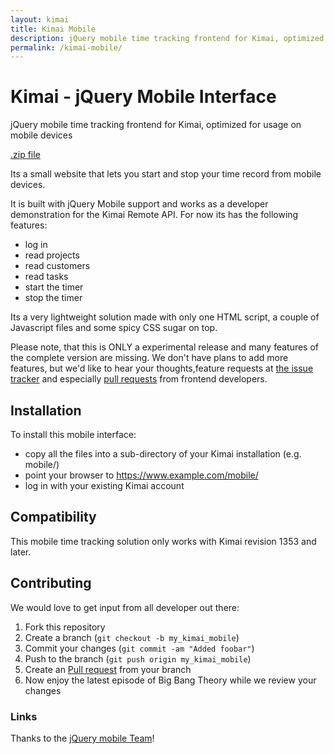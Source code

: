 ```yaml
---
layout: kimai
title: Kimai Mobile
description: jQuery mobile time tracking frontend for Kimai, optimized for usage on mobile devices
permalink: /kimai-mobile/
---
```


# Kimai - jQuery Mobile Interface

jQuery mobile time tracking frontend for Kimai, optimized for usage on mobile devices

<section id="downloads">
      <a href="https://github.com/kimai/kimai-mobile/zipball/master"><span>.zip file</span></a>
</section>
<div class="clearleft"></div>

Its a small website that lets you start and stop your time record from mobile devices.

It is built with jQuery Mobile support and works as a developer demonstration
for the Kimai Remote API. For now its has the following features:

* log in
* read projects
* read customers
* read tasks
* start the timer
* stop the timer

Its a very lightweight solution made with only one HTML script, a couple of 
Javascript files and some spicy CSS sugar on top.

Please note, that this is ONLY a experimental release and many features of the 
complete version are missing. We don't have plans to add more features, but we'd like to hear 
your thoughts,feature requests at [the issue tracker](https://github.com/kimai/kimai-mobile/issues) 
and especially [pull requests](https://github.com/kimai/kimai-mobile/pulls) from frontend developers.

## Installation

To install this mobile interface:

- copy all the files into a sub-directory of your Kimai installation (e.g. mobile/)
- point your browser to https://www.example.com/mobile/ 
- log in with your existing Kimai account

## Compatibility

This mobile time tracking solution only works with Kimai revision 1353 and later.

## Contributing

We would love to get input from all developer out there:

1. Fork this repository
2. Create a branch (`git checkout -b my_kimai_mobile`)
3. Commit your changes (`git commit -am "Added foobar"`)
4. Push to the branch (`git push origin my_kimai_mobile`)
5. Create an [Pull request][1] from your branch
6. Now enjoy the latest episode of Big Bang Theory while we review your changes

### Links

Thanks to the [jQuery mobile Team][2]!

[1]: https://github.com/kimai/kimai-mobile/pulls
[2]: http://jquerymobile.com/
